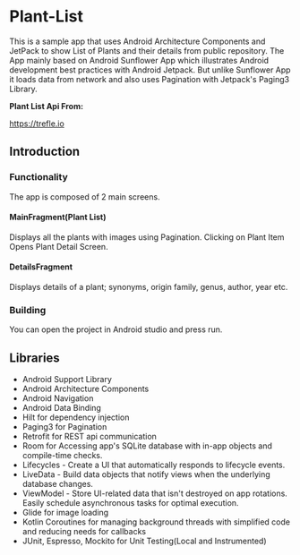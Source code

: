 # Plant-List
This is a sample app that uses Android Architecture Components and JetPack to show List of Plants and their details from public repository. The App mainly based on Android Sunflower App which illustrates Android development best practices with Android Jetpack. But unlike Sunflower App it loads data from network and also uses Pagination with Jetpack's Paging3 Library.

**Plant List Api From:**

https://trefle.io

## Introduction
### Functionality
The app is composed of 2 main screens.

#### MainFragment(Plant List)
Displays all the plants with images using Pagination. Clicking on Plant Item Opens Plant Detail Screen.


#### DetailsFragment
Displays details of a plant; synonyms, origin family, genus, author, year etc.


### Building
You can open the project in Android studio and press run.

## Libraries
- Android Support Library
- Android Architecture Components
- Android Navigation
- Android Data Binding
- Hilt for dependency injection
- Paging3 for Pagination
- Retrofit for REST api communication
- Room for Accessing app's SQLite database with in-app objects and compile-time checks.
- Lifecycles - Create a UI that automatically responds to lifecycle events.
- LiveData - Build data objects that notify views when the underlying database changes.
- ViewModel - Store UI-related data that isn't destroyed on app rotations. Easily schedule asynchronous tasks for optimal execution.
- Glide for image loading
- Kotlin Coroutines for managing background threads with simplified code and reducing needs for callbacks
- JUnit, Espresso, Mockito for Unit Testing(Local and Instrumented)
